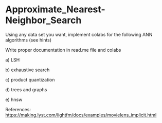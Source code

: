 # Approximate_Nearest-Neighbor_Search

Using any data set you want, implement colabs for the following ANN algorithms (see hints)

 

Write proper documentation in read.me file and colabs 

 

a) LSH

 

b) exhaustive search

c) product quantization

d) trees and graphs

e) hnsw

References: https://making.lyst.com/lightfm/docs/examples/movielens_implicit.html
